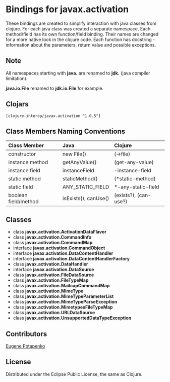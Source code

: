 # Bindings for javax.activation

These bindings are created to simplify interaction with java classes from clojure.
For each java class was created a separate namespace.
Each method/field has its own function/field binding.
Their names are changed for a more native look in the clojure code. Each function has docstring - information about the parameters, return value and possible exceptions.

## Note

All namespaces starting with **java.** are renamed to **jdk.** (java compiler limitation). 

**java.io.File** renamed to **jdk.io.File** for example. 




## Clojars

```
[clojure-interop/javax.activation "1.0.5"]
```

## Class Members Naming Conventions

| Class Member | Java | Clojure |
|:--|:--|:--|
| constructor | new File() | (->file) |
| instance method | getAnyValue() | (get-any-value) |
| instance field | instanceField | -instance-field |
| static method | staticMethod() | (*static-method) |
| static field | ANY_STATIC_FIELD | *-any-static-field |
| boolean field/method | isExists(), canUse() | (exists?), (can-use?) |

## Classes

- class **javax.activation.ActivationDataFlavor**
- class **javax.activation.CommandInfo**
- class **javax.activation.CommandMap**
- interface **javax.activation.CommandObject**
- interface **javax.activation.DataContentHandler**
- interface **javax.activation.DataContentHandlerFactory**
- class **javax.activation.DataHandler**
- interface **javax.activation.DataSource**
- class **javax.activation.FileDataSource**
- class **javax.activation.FileTypeMap**
- class **javax.activation.MailcapCommandMap**
- class **javax.activation.MimeType**
- class **javax.activation.MimeTypeParameterList**
- class **javax.activation.MimeTypeParseException**
- class **javax.activation.MimetypesFileTypeMap**
- class **javax.activation.URLDataSource**
- class **javax.activation.UnsupportedDataTypeException**

## Contributors

[Eugene Potapenko](https://github.com/potapenko/)

## License

Distributed under the Eclipse Public License, the same as Clojure.
